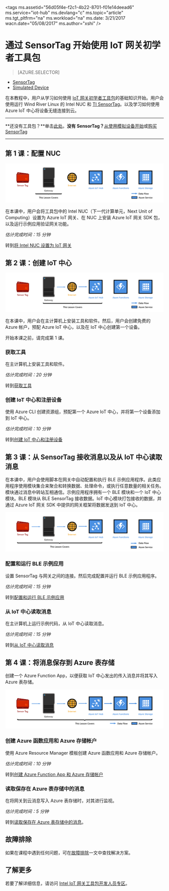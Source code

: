 <properties
    pageTitle="开始使用 Azure IoT 网关初学者工具包 | Azure"
    description="开始使用 IoT 网关初学者工具包，创建 Azure IoT 中心，以及将 SensorTag 和网关连接到 IoT 中心"
    services="iot-hub"
    documentationcenter=""
    author="shizn"
    manager="timtl"
    tags=""
    keywords="azure iot 中心, iot 网关, 开始使用物联网, iot 工具包" />
<tags
    ms.assetid="56d05f4e-f2c1-4b22-8701-f01e14deead6"
    ms.service="iot-hub"
    ms.devlang="c"
    ms.topic="article"
    ms.tgt_pltfrm="na"
    ms.workload="na"
    ms.date: 3/21/2017
    wacn.date="05/08/2017"
    ms.author="xshi" />  


# 通过 SensorTag 开始使用 IoT 网关初学者工具包
>[AZURE.SELECTOR]
- [SensorTag](/documentation/articles/iot-hub-gateway-kit-c-get-started/)
- [Simulated Device](/documentation/articles/iot-hub-gateway-kit-c-sim-get-started/)

在本教程中，用户从学习如何使用 [IoT 网关初学者工具包](https://aka.ms/gateway-kit)的基础知识开始。用户会使用运行 Wind River Linux 的 Intel NUC 和 [TI SensorTag](http://www.ti.com/ww/en/wireless_connectivity/sensortag2015/index.html#main)。以及学习如何使用 Azure IoT 中心将设备无缝连接到云。

***
**还没有工具包？**单击[此处](https://aka.ms/gateway-kit)。**没有 SensorTag？**[从使用模拟设备开始](/documentation/articles/iot-hub-gateway-kit-c-sim-get-started/)或[购买 SensorTag](http://www.ti.com/ww/en/wireless_connectivity/sensortag2015/?INTC=SensorTag&HQS=sensortag)
***

## 第 1 课：配置 NUC
![第 1 课端到端关系图](./media/iot-hub-gateway-kit-lessons/e2e-lesson1.png)  


在本课中，用户会将工具包中的 Intel NUC（下一代计算单元，Next Unit of Computing）设置为 Azure IoT 网关、在 NUC 上安装 Azure IoT 网关 SDK 包，以及运行示例应用验证网关功能。

*估计完成时间：15 分钟*

转到[将 Intel NUC 设置为 IoT 网关](/documentation/articles/iot-hub-gateway-kit-c-lesson1-set-up-nuc/)

## 第 2 课：创建 IoT 中心
![第 2 课端到端关系图](./media/iot-hub-gateway-kit-lessons/e2e-lesson2.png)  


在本课中，用户会在主计算机上安装工具和软件。然后，用户会创建免费的 Azure 帐户，预配 Azure IoT 中心，以及在 IoT 中心创建第一个设备。

开始本课之前，请完成第 1 课。

### 获取工具
在主计算机上安装工具和软件。

*估计完成时间：20 分钟*

转到[获取工具](/documentation/articles/iot-hub-gateway-kit-c-lesson2-get-the-tools-win32/)

### 创建 IoT 中心和注册设备
使用 Azure CLI 创建资源组，预配第一个 Azure IoT 中心，并将第一个设备添加到 IoT 中心。

*估计完成时间：10 分钟*

转到[创建 IoT 中心和注册设备](/documentation/articles/iot-hub-gateway-kit-c-lesson2-register-device/)

## 第 3 课：从 SensorTag 接收消息以及从 IoT 中心读取消息
在本课中，用户会使用脚本在网关中自动配置和执行 BLE 示例应用程序。此类应用程序使用模块集合来聚合和转换数据、处理命令，或执行任意数量的相关任务。模块通过消息中转站互相通信。示例应用程序拥有一个 BLE 模块和一个 IoT 中心模块。BLE 模块从 BLE SensorTag 接收数据。IoT 中心模块打包接收的数据，并通过 Azure IoT 网关 SDK 中提供的网关框架将数据发送到 IoT 中心。

![第 3 课端到端关系图](./media/iot-hub-gateway-kit-lessons/e2e-lesson3.png)  


### 配置和运行 BLE 示例应用
设置 SensorTag 与网关之间的连接。然后完成配置并运行 BLE 示例应用程序。

*估计完成时间：15 分钟*

转到[配置和运行 BLE 示例应用](/documentation/articles/iot-hub-gateway-kit-c-lesson3-configure-ble-app/)

### 从 IoT 中心读取消息
在主计算机上运行示例代码，从 IoT 中心读取消息。

*估计完成时间：15 分钟*

转到[从 IoT 中心读取消息](/documentation/articles/iot-hub-gateway-kit-c-lesson3-read-messages-from-hub/)

## 第 4 课：将消息保存到 Azure 表存储
创建一个 Azure Function App，以便获取 IoT 中心发出的传入消息并将其写入 Azure 表存储。

![第 4 课端到端关系图](./media/iot-hub-gateway-kit-lessons/e2e-lesson4.png)  


### 创建 Azure 函数应用和 Azure 存储帐户
使用 Azure Resource Manager 模板创建 Azure 函数应用和 Azure 存储帐户。

*估计完成时间：10 分钟*

转到[创建 Azure Function App 和 Azure 存储帐户](/documentation/articles/iot-hub-gateway-kit-c-lesson4-deploy-resource-manager-template/)

### 读取保存在 Azure 表存储中的消息
在将网关到云消息写入 Azure 表存储时，对其进行监视。

*估计完成时间：5 分钟*

转到[读取保存在 Azure 表存储中的消息](/documentation/articles/iot-hub-gateway-kit-c-lesson4-read-table-storage/)。

## 故障排除
如果在课程中遇到任何问题，可在[故障排除](/documentation/articles/iot-hub-gateway-kit-c-troubleshooting/)一文中查找解决方案。

## 了解更多
若要了解详细信息，请访问 [Intel IoT 网关工具包开发人员专区](https://software.intel.com/zh-CN/iot/hardware/gateways/dev-kit)。

<!---HONumber=Mooncake_0116_2017-->